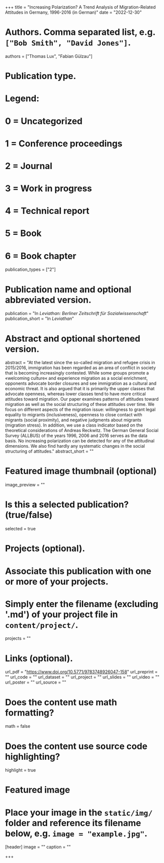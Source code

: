 +++
title = "Increasing Polarization? A Trend Analysis of Migration-Related Attitudes in Germany, 1996-2016 (in German)"
date = "2022-12-30"
  
# Authors. Comma separated list, e.g. `["Bob Smith", "David Jones"]`.
authors = ["Thomas Lux", "Fabian Gülzau"]
  
# Publication type.
# Legend:
# 0 = Uncategorized
# 1 = Conference proceedings
# 2 = Journal
# 3 = Work in progress
# 4 = Technical report
# 5 = Book
# 6 = Book chapter
publication_types = ["2"]
  
# Publication name and optional abbreviated version.
publication = "In *Leviathan: Berliner Zeitschrift für Sozialwissenschaft*"
publication_short = "In *Leviathan*"
  
# Abstract and optional shortened version.
abstract = "At the latest since the so-called migration and refugee crisis in 2015/2016, immigration has been regarded as an area of conflict in society that is becoming increasingly contested. While some groups promote a «welcoming culture« and experience migration as a social enrichment, opponents advocate border closures and see immigration as a cultural and economic threat. It is also argued that it is primarily the upper classes that advocate openness, whereas lower classes tend to have more critical attitudes toward migration. Our paper examines patterns of attitudes toward migration as well as the social structuring of these attitudes over time. We focus on different aspects of the migration issue: willingness to grant legal equality to migrants (inclusiveness), openness to close contact with migrants (social proximity), and negative judgments about migrants (migration stress). In addition, we use a class indicator based on the theoretical considerations of Andreas Reckwitz. The German General Social Survey (ALLBUS) of the years 1996, 2006 and 2016 serves as the data basis. No increasing polarization can be detected for any of the attitudinal dimensions. We also find hardly any systematic changes in the social structuring of attitudes."
abstract_short = ""
  
# Featured image thumbnail (optional)
image_preview = ""
  
# Is this a selected publication? (true/false)
selected = true
  
# Projects (optional).
#   Associate this publication with one or more of your projects.
#   Simply enter the filename (excluding '.md') of your project file in `content/project/`.
projects = ""
  
# Links (optional).
url_pdf = "https://www.doi.org/10.5771/9783748926047-158"
url_preprint = ""
url_code = ""
url_dataset = ""
url_project = ""
url_slides = ""
url_video = ""
url_poster = ""
url_source = ""
  
# Does the content use math formatting?
math = false
  
# Does the content use source code highlighting?
highlight = true
  
# Featured image
# Place your image in the `static/img/` folder and reference its filename below, e.g. `image = "example.jpg"`.
[header]
image = ""
caption = ""
  
+++